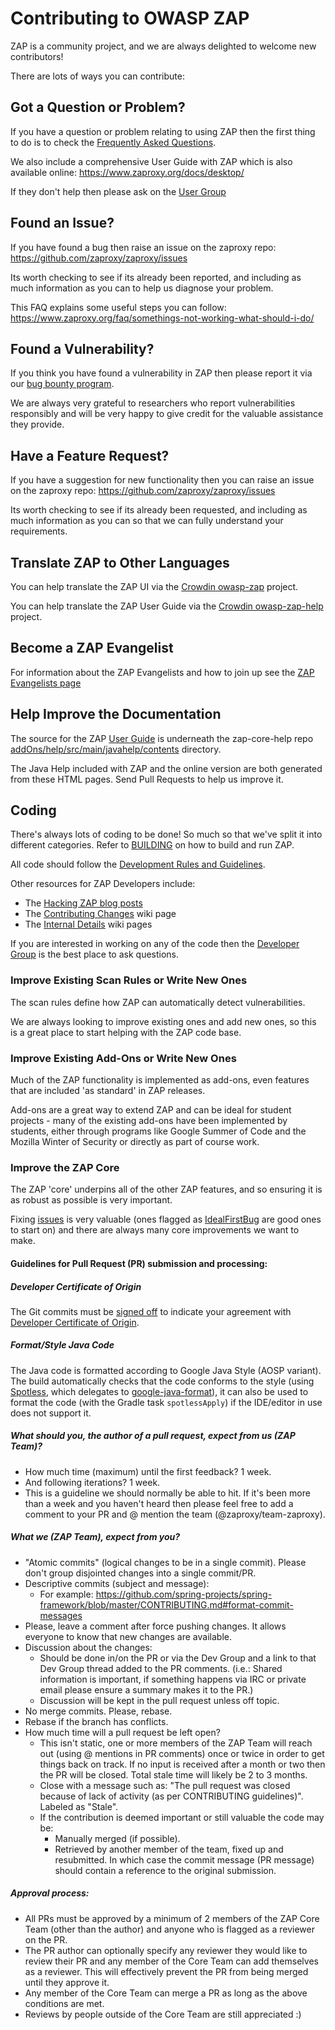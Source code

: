 # Contributing to OWASP ZAP
ZAP is a community project, and we are always delighted to welcome new contributors!

There are lots of ways you can contribute:

## Got a Question or Problem?
If you have a question or problem relating to using ZAP then the first thing to do is to check the [Frequently Asked Questions](https://www.zaproxy.org/faq/).

We also include a comprehensive User Guide with ZAP which is also available online: https://www.zaproxy.org/docs/desktop/

If they don't help then please ask on the [User Group](https://groups.google.com/group/zaproxy-users)

## Found an Issue?
If you have found a bug then raise an issue on the zaproxy repo: https://github.com/zaproxy/zaproxy/issues

Its worth checking to see if its already been reported, and including as much information as you can to help us diagnose your problem.

This FAQ explains some useful steps you can follow: https://www.zaproxy.org/faq/somethings-not-working-what-should-i-do/

## Found a Vulnerability?
If you think you have found a vulnerability in ZAP then please report it via our [bug bounty program](https://bugcrowd.com/owaspzap).

We are always very grateful to researchers who report vulnerabilities responsibly and will be very happy to give credit for the valuable assistance they provide.

## Have a Feature Request?
If you have a suggestion for new functionality then you can raise an issue on the zaproxy repo: https://github.com/zaproxy/zaproxy/issues

Its worth checking to see if its already been requested, and including as much information as you can so that we can fully understand your requirements.

## Translate ZAP to Other Languages
You can help translate the ZAP UI via the [Crowdin owasp-zap](https://crowdin.com/project/owasp-zap) project.

You can help translate the ZAP User Guide via the [Crowdin owasp-zap-help](https://crowdin.com/project/owasp-zap-help) project.

## Become a ZAP Evangelist
For information about the ZAP Evangelists and how to join up see the [ZAP Evangelists page](https://www.zaproxy.org/evangelists/)

## Help Improve the Documentation
The source for the ZAP [User Guide](https://www.zaproxy.org/docs/desktop/) is underneath the zap-core-help repo [addOns/help/src/main/javahelp/contents](https://github.com/zaproxy/zap-core-help/tree/master/addOns/help/src/main/javahelp/contents) directory.

The Java Help included with ZAP and the online version are both generated from these HTML pages. Send Pull Requests to help us improve it.

## Coding

There's always lots of coding to be done! So much so that we've split it into different categories.
Refer to [BUILDING] on how to build and run ZAP.

All code should follow the [Development Rules and Guidelines](https://github.com/zaproxy/zaproxy/wiki/DevGuidelines).

Other resources for ZAP Developers include:
* The [Hacking ZAP blog posts](https://github.com/zaproxy/zaproxy/wiki/Development#Hacking_ZAP)
* The [Contributing Changes](https://github.com/zaproxy/zaproxy/wiki/Contributing-Changes) wiki page
* The [Internal Details](https://github.com/zaproxy/zaproxy/wiki/InternalDetails) wiki pages

If you are interested in working on any of the code then the [Developer Group](https://groups.google.com/group/zaproxy-develop) is the best place to ask questions.

### Improve Existing Scan Rules or Write New Ones
The scan rules define how ZAP can automatically detect vulnerabilities.

We are always looking to improve existing ones and add new ones, so this is a great place to start helping with the ZAP code base.

### Improve Existing Add-Ons or Write New Ones
Much of the ZAP functionality is implemented as add-ons, even features that are included 'as standard' in ZAP releases.

Add-ons are a great way to extend ZAP and can be ideal for student projects - many of the existing add-ons have been implemented by students, either through programs like Google Summer of Code and the Mozilla Winter of Security or directly as part of course work.

### Improve the ZAP Core
The ZAP 'core' underpins all of the other ZAP features, and so ensuring it is as robust as possible is very important.

Fixing [issues](https://github.com/zaproxy/zaproxy/issues) is very valuable (ones flagged as [IdealFirstBug](https://github.com/zaproxy/zaproxy/issues?q=is%3Aopen+is%3Aissue+label%3AIdealFirstBug) are good ones to start on) and there are always many core improvements we want to make.

#### Guidelines for Pull Request (PR) submission and processing:

##### Developer Certificate of Origin

The Git commits must be [signed off] to indicate your agreement with [Developer Certificate of Origin].

##### Format/Style Java Code

The Java code is formatted according to Google Java Style (AOSP variant). The build automatically checks
that the code conforms to the style (using [Spotless], which delegates to [google-java-format]), it can
also be used to format the code (with the Gradle task `spotlessApply`) if the IDE/editor in use
does not support it.

##### What should you, the author of a pull request, expect from us (ZAP Team)?
* How much time (maximum) until the first feedback? 1 week.
* And following iterations? 1 week.
* This is a guideline we should normally be able to hit. If it's been more than a week and you haven't heard then please feel free to add a comment to your PR and @ mention the team (@zaproxy/team-zaproxy).

##### What we (ZAP Team), expect from you?
  * "Atomic commits" (logical changes to be in a single commit). Please don't group disjointed changes into a single commit/PR.
  * Descriptive commits (subject and message):
    * For example: https://github.com/spring-projects/spring-framework/blob/master/CONTRIBUTING.md#format-commit-messages
  * Please, leave a comment after force pushing changes. It allows everyone to know that new changes are available.
  * Discussion about the changes:
    * Should be done in/on the PR or via the Dev Group and a link to that Dev Group thread added to the PR comments. (i.e.: Shared information is important, if something happens via IRC or private email please ensure a summary makes it to the PR.)
    * Discussion will be kept in the pull request unless off topic.
  * No merge commits. Please, rebase.
  * Rebase if the branch has conflicts.
  * How much time will a pull request be left open?
    * This isn't static, one or more members of the ZAP Team will reach out (using @ mentions in PR comments) once or twice in order to get things back on track. If no input is received after a month or two then the PR will be closed. Total stale time will likely be 2 to 3 months.
    * Close with a message such as: "The pull request was closed because of lack of activity (as per CONTRIBUTING guidelines)". Labeled as "Stale".
    * If the contribution is deemed important or still valuable the code may be:
      * Manually merged (if possible).
      * Retrieved by another member of the team, fixed up and resubmitted. In which case the commit message (PR message) should contain a reference to the original submission.

##### Approval process:
* All PRs must be approved by a minimum of 2 members of the ZAP Core Team (other than the author) and anyone who is flagged as a reviewer on the PR.
* The PR author can optionally specify any reviewer they would like to review their PR and any member of the Core Team can add themselves as a reviewer. This will effectively prevent the PR from being merged until they approve it.
* Any member of the Core Team can merge a PR as long as the above conditions are met.
* Reviews by people outside of the Core Team are still appreciated :)

[BUILDING]: BUILDING.md
[signed off]: https://git-scm.com/docs/git-commit#Documentation/git-commit.txt--s
[Developer Certificate of Origin]: https://developercertificate.org/
[Spotless]: https://github.com/diffplug/spotless
[google-java-format]: https://github.com/google/google-java-format

